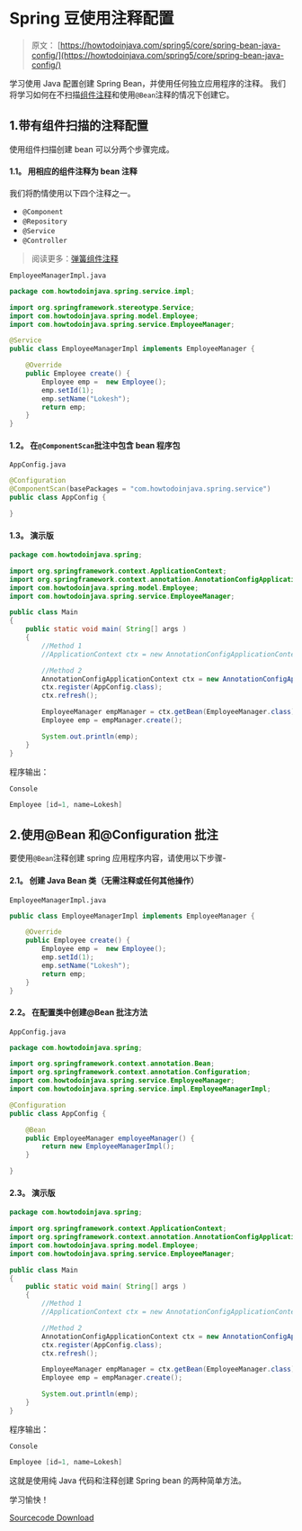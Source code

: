 # Spring 豆使用注释配置

> 原文： [https://howtodoinjava.com/spring5/core/spring-bean-java-config/](https://howtodoinjava.com/spring5/core/spring-bean-java-config/)

学习使用 Java 配置创建 Spring Bean，并使用任何独立应用程序的注释。 我们将学习如何在不扫描[组件注释](https://howtodoinjava.com/spring/spring-core/how-to-use-spring-component-repository-service-and-controller-annotations/)和使用`@Bean`注释的情况下创建它。

## 1.带有组件扫描的注释配置

使用组件扫描创建 bean 可以分两个步骤完成。

#### 1.1。 用相应的组件注释为 bean 注释

我们将酌情使用以下四个注释之一。

*   `@Component`
*   `@Repository`
*   `@Service`
*   `@Controller`

> 阅读更多：[弹簧组件注释](https://howtodoinjava.com/spring-core/how-to-use-spring-component-repository-service-and-controller-annotations/)

`EmployeeManagerImpl.java`

```java
package com.howtodoinjava.spring.service.impl;

import org.springframework.stereotype.Service;
import com.howtodoinjava.spring.model.Employee;
import com.howtodoinjava.spring.service.EmployeeManager;

@Service
public class EmployeeManagerImpl implements EmployeeManager {

	@Override
	public Employee create() {
		Employee emp =  new Employee();
		emp.setId(1);
		emp.setName("Lokesh");
		return emp;
	}
}

```

#### 1.2。 在`@ComponentScan`批注中包含 bean 程序包

`AppConfig.java`

```java
@Configuration
@ComponentScan(basePackages = "com.howtodoinjava.spring.service")
public class AppConfig {

}

```

#### 1.3。 演示版

```java
package com.howtodoinjava.spring;

import org.springframework.context.ApplicationContext;
import org.springframework.context.annotation.AnnotationConfigApplicationContext;
import com.howtodoinjava.spring.model.Employee;
import com.howtodoinjava.spring.service.EmployeeManager;

public class Main 
{
    public static void main( String[] args )
    {
    	//Method 1
    	//ApplicationContext ctx = new AnnotationConfigApplicationContext(AppConfig.class);

    	//Method 2
    	AnnotationConfigApplicationContext ctx = new AnnotationConfigApplicationContext();
        ctx.register(AppConfig.class);
        ctx.refresh();

    	EmployeeManager empManager = ctx.getBean(EmployeeManager.class);
    	Employee emp = empManager.create();

    	System.out.println(emp);
    }
}

```

程序输出：

`Console`

```java
Employee [id=1, name=Lokesh]

```

## 2.使用@Bean 和@Configuration 批注

要使用`@Bean`注释创建 spring 应用程序内容，请使用以下步骤-

#### 2.1。 创建 Java Bean 类（无需注释或任何其他操作）

`EmployeeManagerImpl.java`

```java
public class EmployeeManagerImpl implements EmployeeManager {

	@Override
	public Employee create() {
		Employee emp =  new Employee();
		emp.setId(1);
		emp.setName("Lokesh");
		return emp;
	}
}

```

#### 2.2。 在配置类中创建@Bean 批注方法

`AppConfig.java`

```java
package com.howtodoinjava.spring;

import org.springframework.context.annotation.Bean;
import org.springframework.context.annotation.Configuration;
import com.howtodoinjava.spring.service.EmployeeManager;
import com.howtodoinjava.spring.service.impl.EmployeeManagerImpl;

@Configuration
public class AppConfig {

    @Bean
    public EmployeeManager employeeManager() {
        return new EmployeeManagerImpl();
    }

}

```

#### 2.3。 演示版

```java
package com.howtodoinjava.spring;

import org.springframework.context.ApplicationContext;
import org.springframework.context.annotation.AnnotationConfigApplicationContext;
import com.howtodoinjava.spring.model.Employee;
import com.howtodoinjava.spring.service.EmployeeManager;

public class Main 
{
    public static void main( String[] args )
    {
    	//Method 1
    	//ApplicationContext ctx = new AnnotationConfigApplicationContext(AppConfig.class);

    	//Method 2
    	AnnotationConfigApplicationContext ctx = new AnnotationConfigApplicationContext();
        ctx.register(AppConfig.class);
        ctx.refresh();

    	EmployeeManager empManager = ctx.getBean(EmployeeManager.class);
    	Employee emp = empManager.create();

    	System.out.println(emp);
    }
}

```

程序输出：

`Console`

```java
Employee [id=1, name=Lokesh]

```

这就是使用纯 Java 代码和注释创建 Spring bean 的两种简单方法。

学习愉快！

[Sourcecode Download](https://github.com/lokeshgupta1981/spring-core/tree/master/src/main/java/com/howtodoinjava/core/demo/beans)